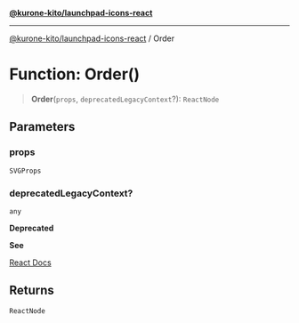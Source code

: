 [**@kurone-kito/launchpad-icons-react**](../README.md)

***

[@kurone-kito/launchpad-icons-react](../globals.md) / Order

# Function: Order()

> **Order**(`props`, `deprecatedLegacyContext`?): `ReactNode`

## Parameters

### props

`SVGProps`

### deprecatedLegacyContext?

`any`

**Deprecated**

**See**

[React Docs](https://legacy.reactjs.org/docs/legacy-context.html#referencing-context-in-lifecycle-methods)

## Returns

`ReactNode`
